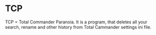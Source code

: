 # TCP
TCP = Total Commander Paranoia. It is a program, that deletes all your search, rename and other history from Total Cammander settings ini file.

